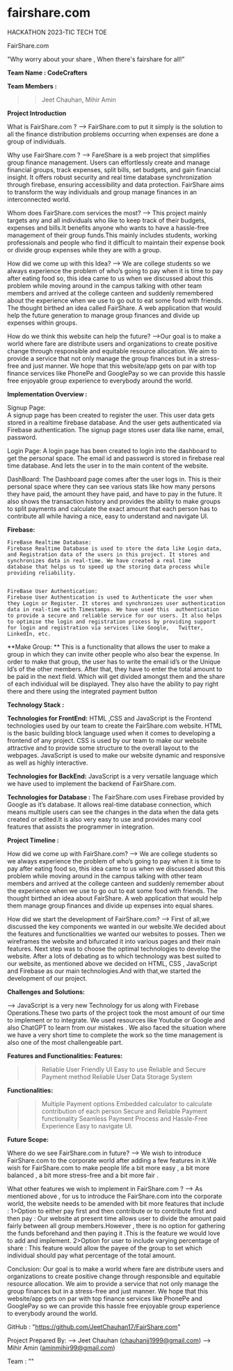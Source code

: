 # fairshare.com
HACKATHON 2023-TIC TECH TOE

FairShare.com

"Why worry about your share ,
When there's fairshare for all!”

**Team Name : 
CodeCrafters** 

**Team Members :**

>> Jeet Chauhan,
>> Mihir Amin


**Project Introduction**


What is FairShare.com ? 
--> FairShare.com to put it simply is the solution to all the finance distribution problems occurring when expenses are done a group of individuals.

Why use FairShare.com ? 
--> FareShare is a web project that simplifies group finance management. Users can effortlessly create and manage financial groups, track expenses, split bills, set budgets, and gain financial insight. It offers robust security and real time database synchronization through firebase, ensuring accessibility and data protection. FairShare aims to transform the way individuals and group manage finances in an interconnected world. 

Whom does FairShare.com services the most?
--> This project mainly targets any and all individuals who like to keep track of their budgets, expenses and bills.It benefits anyone who wants to have a hassle-free management of their group funds.This mainly includes students, working professionals and people who find it difficult to maintain their expense book or divide group expenses while they are with a group. 

How did we come up with this Idea?
--> We are college students so we always experience the problem of who’s going to pay when it is time to pay after eating food so, this idea came to us when we discussed about this problem while moving around in the campus talking with other team members and arrived at the college canteen and suddenly remembered about the experience when we use to go out to eat some food with friends. The thought birthed an idea called FairShare. A web application that would help the future generation to manage group finances and divide up expenses within groups.


How do we think this website can help the future?
-->Our goal is to make a world where fare are distribute users and organizations to create positive change through  responsible and equitable resource allocation. We aim to provide a service that not only manage the group finances but in a stress-free and just manner. We hope that this website/app gets on par with top finance services like PhonePe and GooglePay so we can provide this hassle free enjoyable group experience to everybody around the world.


**Implementation Overview :**

Signup Page:  
    A signup page has been created to register the user. This user data gets stored in a realtime firebase database. And the user gets authenticated via Firebase authentication. The signup page stores user data like name, email, password.

Login Page:
    A login page has been created to login into the dashboard to get the personal space. The email id and password is stored in firebase real time database. And lets the user in to the main content of the website.

DashBoard: 
    The Dashboard page comes after the user logs in. This is their personal space where they can see various stats like how many persons they have paid, the amount they have paid, and have to pay in the future. It also shows the transaction history and provides the ability to make groups to split payments and calculate the exact amount that each person has to contribute all while having a nice, easy to understand and navigate UI.


**Firebase:**

	FireBase Realtime Database:
	Firebase Realtime Database is used to store the data like Login data, and Registration data of the users in this project. It stores and synchronizes data in real-time. We have created a real time 		database that helps us to speed up the storing data process while providing reliability.


	FireBase User Authentication:
	Firebase User Authentication is used to Authenticate the user when they Login or Register. It stores and synchronizes user authentication data in real-time with Timestamps. We have used this 	authentication to provide a secure and reliable service for our users. It also helps to optimise the login and registration process by providing support for login and registration via services like Google, 	Twitter, LinkedIn, etc.


**Make Group: **
    This is a functionality that allows the user to make a group in which they can invite other people who also bear the expense. In order to make that group, the user has to write the email id’s or the Unique Id’s of the other members. After that, they have to enter the total amount to be paid in the next field. Which will get divided amongst them and the share of each individual will be displayed. They also have the ability to pay right there and there using the integrated payment button

**Technology Stack :**

**Technologies for FrontEnd:**
    HTML ,CSS and JavaScript is the Frontend technologies used by our team to create the FairShare.com website. HTML is the basic building block language used when it comes to developing a frontend of any 	project. CSS is used by our team to make our website attractive and to provide some structure to the overall layout to the webpages. JavaScript is used to make our website dynamic and responsive as well 	as highly interactive.
 
**Technologies for BackEnd:**
    JavaScript is a very versatile language which we have used to implement the backend of FairShare.com.

**Technologies for Database :**
    The FairShare.com uses Firebase provided by Google as it’s database. It allows real-time database connection, which means multiple users can see the changes in the data when the data gets created or 		edited.It is also very easy to use and provides many cool features that assists the programmer in integration.


**Project Timeline :**

How did we come up with FairShare.com? 
--> We are college students so we always experience the problem of who’s going to pay when it is time to pay after eating food so, this idea came to us when we discussed about this problem while moving around in the campus talking with other team members and arrived at the college canteen and suddenly remember about the experience when we use to go out to eat some food with friends. The thought birthed an idea about FairShare. A web application that would help them manage group finances and divide up expenses into equal shares. 

How did we start the development of FairShare.com?
--> First of all,we discussed the key components we wanted in our website.We decided about the features and functionalities we wanted our websites to posses. Then we wireframes the website and bifurcated it into various pages and their main features. Next step was to choose the optimal technologies to develop the website. After a lots of debating as to which technology was best suited to our website, as mentioned above we decided on HTML, CSS , JavaScript and Firebase as our main technologies.And with that,we started the development of our project.


**Challenges and Solutions:**

--> JavaScript is a very new Technology for us along with Firebase Operations.These two parts of the project took the most amount of our time to implement or to integrate. We used resources like Youtube or Google and also ChatGPT to learn from our mistakes .
We also faced the situation where we have a very short time to complete the work so the time management is also one of the most challengeable part.

**Features and Functionalities:
Features:**
>>Reliable
>>User Friendly UI
>>Easy to use
>>Reliable and Secure Payment method
>>Reliable User Data Storage System

**Functionalities:**
>>Multiple Payment options
>>Embedded calculator to calculate contribution of each person
>>Secure and Reliable Payment functionality
>>Seamless Payment Process and Hassle-Free Experience
>>Easy to navigate UI.
 

**Future Scope:**

Where do we see FairShare.com in future?
--> We wish to introduce FairShare.com to the corporate world after adding a few features in it.We wish for FairShare.com to make people life a bit more easy , a bit more balanced , a bit more stress-free and a bit more fair . 

What other features we wish to implement in FairShare.com ?
--> As mentioned above , for us to introduce the FairShare.com into the corporate world, the website needs to be amended with bit more features that include : 
1>Option to either pay first and then contribute or to contribute first and then pay : Our website at present time allows user to divide the amount paid fairly between all group members.However , there is no option for gathering the funds beforehand and then paying it .This is the feature we would love to add and implement. 
2>Option for user to include varying percentage of share : This feature would allow the payee of the group to set which individual should pay what percentage of the total amount.



Conclusion:
   Our goal is to make a world where fare are distribute users and organizations to create positive change through responsible and equitable resource allocation. We aim to provide a service that not only manage the group finances but in a stress-free and just manner. We hope that this website/app gets on par with top finance services like PhonePe and GooglePay so we can provide this hassle free enjoyable group experience to everybody around the world. 

GitHub : "https://github.com/JeetChauhan17/FairShare.com"

Project Prepared By:
-->	Jeet Chauhan		(chauhanjj1999@gmail.com)
-->	Mihir Amin		(aminmihir99@gmail.com)

Team : "<CodeCrafters>"
